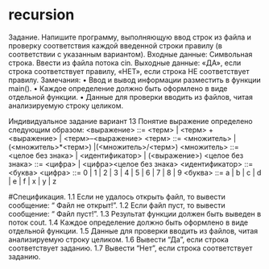 # recursion
Задание.
Напишите программу, выполняющую ввод строк из файла и проверку соответствия каждой введенной строки правилу (в соответствии с указанным вариантом).
Входные данные: Символьная строка. Ввести из файла потока cin.
Выходные данные: «ДА», если строка соответствует правилу, «НЕТ», если строка НЕ соответствует правилу.
Замечания:
• Ввод и вывод информации разместить в функции main().
• Каждое определение должно быть оформлено в виде отдельной функции.
• Данные для проверки вводить из файлов, читая анализируемую строку целиком.

Индивидуальное задание вариант 13
Понятие выражение определено следующим образом:
<выражение> ::= <терм> | <терм> +<выражение> | <терм>–<выражение>
<терм> ::= <множитель> | (<множитель>*<терм>) |(<множитель>/<терм>)
<множитель> ::= <целое без знака> | <идентификатор> | (<выражение>)
<целое без знака> ::= <цифра> | <цифра><целое без знака>
<идентификатор> ::= <буква>
<цифра> ::= 0 | 1 | 2 | 3 | 4 | 5 | 6 | 7 | 8 | 9
<буква> ::= a | b | c | d | e | f | x | y | z

#Спецификация.
1.1	Если не удалось открыть файл, то вывести сообщение: “ Файл не открыт!”. 
1.2	Если файл пуст, то вывести сообщение: “ Файл пуст!”.
1.3	Результат функции должен быть выведен в поток cout.
1.4	Каждое определение должно быть оформлено в виде отдельной функции.
1.5	Данные для проверки вводить из файлов, читая анализируемую строку целиком.
1.6	Вывести “Да”, если строка соответствует заданию.
1.7	Вывести “Нет”, если строка соответствует заданию.

